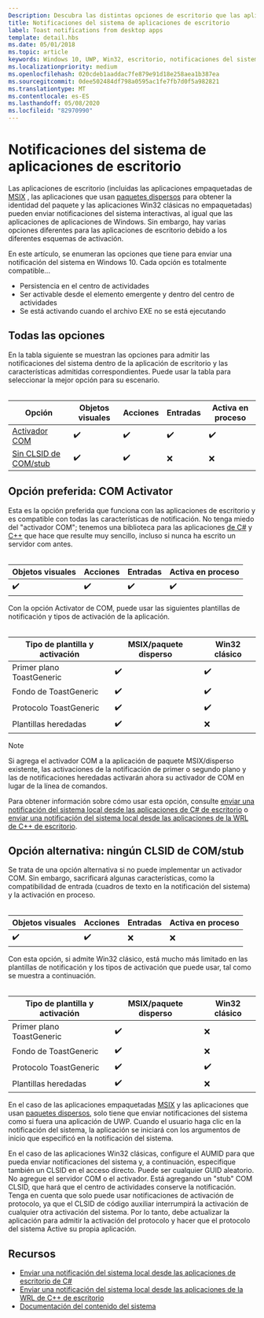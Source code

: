 ```yaml
---
Description: Descubra las distintas opciones de escritorio que las aplicaciones Win32 tienen para enviar notificaciones del sistema.
title: Notificaciones del sistema de aplicaciones de escritorio
label: Toast notifications from desktop apps
template: detail.hbs
ms.date: 05/01/2018
ms.topic: article
keywords: Windows 10, UWP, Win32, escritorio, notificaciones del sistema, puente de escritorio, msix, paquete disperso, opciones para enviar notificaciones del sistema, servidor com, activador com, com, com falsificado, sin com, sin com, enviar notificaciones de envío
ms.localizationpriority: medium
ms.openlocfilehash: 020cdeb1aaddac7fe879e91d18e258aea1b387ea
ms.sourcegitcommit: 0dee502484df798a0595ac1fe7fb7d0f5a982821
ms.translationtype: MT
ms.contentlocale: es-ES
ms.lasthandoff: 05/08/2020
ms.locfileid: "82970990"
---
```

# <a name="toast-notifications-from-desktop-apps"></a>Notificaciones del sistema de aplicaciones de escritorio

Las aplicaciones de escritorio (incluidas las aplicaciones empaquetadas de [MSIX](https://docs.microsoft.com/windows/msix/desktop/source-code-overview) , las aplicaciones que usan [paquetes dispersos](https://docs.microsoft.com/windows/apps/desktop/modernize/grant-identity-to-nonpackaged-apps) para obtener la identidad del paquete y las aplicaciones Win32 clásicas no empaquetadas) pueden enviar notificaciones del sistema interactivas, al igual que las aplicaciones de aplicaciones de Windows. Sin embargo, hay varias opciones diferentes para las aplicaciones de escritorio debido a los diferentes esquemas de activación.

En este artículo, se enumeran las opciones que tiene para enviar una notificación del sistema en Windows 10. Cada opción es totalmente compatible...

* Persistencia en el centro de actividades
* Ser activable desde el elemento emergente y dentro del centro de actividades
* Se está activando cuando el archivo EXE no se está ejecutando

## <a name="all-options"></a>Todas las opciones

En la tabla siguiente se muestran las opciones para admitir las notificaciones del sistema dentro de la aplicación de escritorio y las características admitidas correspondientes. Puede usar la tabla para seleccionar la mejor opción para su escenario.<br/><br/>

| Opción | Objetos visuales | Acciones | Entradas | Activa en proceso |
| -- | -- | -- | -- | -- |
| [Activador COM](#preferred-option---com-activator) | ✔️ | ✔️ | ✔️ | ✔️ |
| [Sin CLSID de COM/stub](#alternative-option---no-com--stub-clsid) | ✔️ | ✔️ | ❌ | ❌ |


## <a name="preferred-option---com-activator"></a>Opción preferida: COM Activator

Esta es la opción preferida que funciona con las aplicaciones de escritorio y es compatible con todas las características de notificación. No tenga miedo del "activador COM"; tenemos una biblioteca para las aplicaciones [de C#](send-local-toast-desktop.md) y [C++](send-local-toast-desktop-cpp-wrl.md) que hace que resulte muy sencillo, incluso si nunca ha escrito un servidor com antes.<br/><br/>

| Objetos visuales | Acciones | Entradas | Activa en proceso |
| -- | -- | -- | -- |
| ✔️ | ✔️ | ✔️ | ✔️ |

Con la opción Activator de COM, puede usar las siguientes plantillas de notificación y tipos de activación de la aplicación.<br/><br/>

| Tipo de plantilla y activación | MSIX/paquete disperso | Win32 clásico |
| -- | -- | -- |
| Primer plano ToastGeneric | ✔️ | ✔️ |
| Fondo de ToastGeneric | ✔️ | ✔️ |
| Protocolo ToastGeneric | ✔️ | ✔️ |
| Plantillas heredadas | ✔️ | ❌ |

> [!NOTE]
> Si agrega el activador COM a la aplicación de paquete MSIX/disperso existente, las activaciones de la notificación de primer o segundo plano y las de notificaciones heredadas activarán ahora su activador de COM en lugar de la línea de comandos.

Para obtener información sobre cómo usar esta opción, consulte [enviar una notificación del sistema local desde las aplicaciones de C# de escritorio](send-local-toast-desktop.md) o [enviar una notificación del sistema local desde las aplicaciones de la WRL de C++ de escritorio](send-local-toast-desktop-cpp-wrl.md).


## <a name="alternative-option---no-com--stub-clsid"></a>Opción alternativa: ningún CLSID de COM/stub

Se trata de una opción alternativa si no puede implementar un activador COM. Sin embargo, sacrificará algunas características, como la compatibilidad de entrada (cuadros de texto en la notificación del sistema) y la activación en proceso.<br/><br/>

| Objetos visuales | Acciones | Entradas | Activa en proceso |
| -- | -- | -- | -- |
| ✔️ | ✔️ | ❌ | ❌ |

Con esta opción, si admite Win32 clásico, está mucho más limitado en las plantillas de notificación y los tipos de activación que puede usar, tal como se muestra a continuación.<br/><br/>

| Tipo de plantilla y activación | MSIX/paquete disperso | Win32 clásico |
| -- | -- | -- |
| Primer plano ToastGeneric | ✔️ | ❌ |
| Fondo de ToastGeneric | ✔️ | ❌ |
| Protocolo ToastGeneric | ✔️ | ✔️ |
| Plantillas heredadas | ✔️ | ❌ |

En el caso de las aplicaciones empaquetadas [MSIX](https://docs.microsoft.com/windows/msix/desktop/source-code-overview) y las aplicaciones que usan [paquetes dispersos](https://docs.microsoft.com/windows/apps/desktop/modernize/grant-identity-to-nonpackaged-apps), solo tiene que enviar notificaciones del sistema como si fuera una aplicación de UWP. Cuando el usuario haga clic en la notificación del sistema, la aplicación se iniciará con los argumentos de inicio que especificó en la notificación del sistema.

En el caso de las aplicaciones Win32 clásicas, configure el AUMID para que pueda enviar notificaciones del sistema y, a continuación, especifique también un CLSID en el acceso directo. Puede ser cualquier GUID aleatorio. No agregue el servidor COM o el activador. Está agregando un "stub" COM CLSID, que hará que el centro de actividades conserve la notificación. Tenga en cuenta que solo puede usar notificaciones de activación de protocolo, ya que el CLSID de código auxiliar interrumpirá la activación de cualquier otra activación del sistema. Por lo tanto, debe actualizar la aplicación para admitir la activación del protocolo y hacer que el protocolo del sistema Active su propia aplicación.


## <a name="resources"></a>Recursos

* [Enviar una notificación del sistema local desde las aplicaciones de escritorio de C#](send-local-toast-desktop.md)
* [Enviar una notificación del sistema local desde las aplicaciones de la WRL de C++ de escritorio](send-local-toast-desktop-cpp-wrl.md)
* [Documentación del contenido del sistema](adaptive-interactive-toasts.md)
